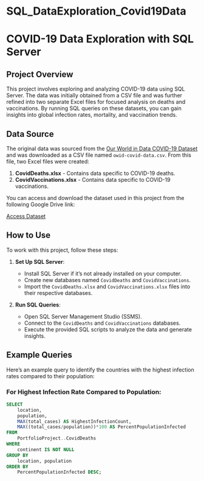 # SQL_DataExploration_Covid19Data
# COVID-19 Data Exploration with SQL Server

## Project Overview

This project involves exploring and analyzing COVID-19 data using SQL Server. The data was initially obtained from a CSV file and was further refined into two separate Excel files for focused analysis on deaths and vaccinations. By running SQL queries on these datasets, you can gain insights into global infection rates, mortality, and vaccination trends.

## Data Source

The original data was sourced from the [Our World in Data COVID-19 Dataset](https://ourworldindata.org/covid-deaths) and was downloaded as a CSV file named `owid-covid-data.csv`. From this file, two Excel files were created:

1. **CovidDeaths.xlsx** - Contains data specific to COVID-19 deaths.
2. **CovidVaccinations.xlsx** - Contains data specific to COVID-19 vaccinations.

You can access and download the dataset used in this project from the following Google Drive link:

[Access Dataset](https://drive.google.com/drive/folders/1757jR7qJz9oUI8F3rU04EvElwawZCC61?usp=sharing)

## How to Use

To work with this project, follow these steps:

1. **Set Up SQL Server**:
   - Install SQL Server if it’s not already installed on your computer.
   - Create new databases named `CovidDeaths` and `CovidVaccinations`.
   - Import the `CovidDeaths.xlsx` and `CovidVaccinations.xlsx` files into their respective databases.

2. **Run SQL Queries**:
   - Open SQL Server Management Studio (SSMS).
   - Connect to the `CovidDeaths` and `CovidVaccinations` databases.
   - Execute the provided SQL scripts to analyze the data and generate insights.

## Example Queries

Here’s an example query to identify the countries with the highest infection rates compared to their population:

### For Highest Infection Rate Compared to Population:

```sql
SELECT 
    location, 
    population, 
    MAX(total_cases) AS HighestInfectionCount, 
    MAX((total_cases/population))*100 AS PercentPopulationInfected
FROM 
    PortfolioProject..CovidDeaths  
WHERE 
    continent IS NOT NULL
GROUP BY 
    location, population
ORDER BY 
    PercentPopulationInfected DESC;

